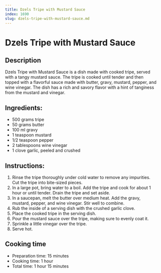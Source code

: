 ```yaml
---
title: Dzels Tripe with Mustard Sauce
index: 1690
slug: dzels-tripe-with-mustard-sauce.md
---
```


# Dzels Tripe with Mustard Sauce

## Description
Dzels Tripe with Mustard Sauce is a dish made with cooked tripe, served with a tangy mustard sauce. The tripe is cooked until tender and then topped with a flavorful sauce made with butter, gravy, mustard, pepper, and wine vinegar. The dish has a rich and savory flavor with a hint of tanginess from the mustard and vinegar.

## Ingredients:
- 500 grams tripe
- 50 grams butter
- 100 ml gravy
- 1 teaspoon mustard
- 1/2 teaspoon pepper
- 2 tablespoons wine vinegar
- 1 clove garlic, peeled and crushed

## Instructions:
1. Rinse the tripe thoroughly under cold water to remove any impurities. Cut the tripe into bite-sized pieces.
2. In a large pot, bring water to a boil. Add the tripe and cook for about 1 hour or until tender. Drain the tripe and set aside.
3. In a saucepan, melt the butter over medium heat. Add the gravy, mustard, pepper, and wine vinegar. Stir well to combine.
4. Rub the inside of a serving dish with the crushed garlic clove.
5. Place the cooked tripe in the serving dish.
6. Pour the mustard sauce over the tripe, making sure to evenly coat it.
7. Sprinkle a little vinegar over the tripe.
8. Serve hot.

## Cooking time
- Preparation time: 15 minutes
- Cooking time: 1 hour
- Total time: 1 hour 15 minutes